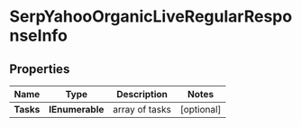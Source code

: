 # SerpYahooOrganicLiveRegularResponseInfo


## Properties

| Name | Type | Description | Notes |
|------------ | ------------- | ------------- | -------------|
**Tasks** | **IEnumerable<SerpYahooOrganicLiveRegularTaskInfo>** | array of tasks |[optional]|